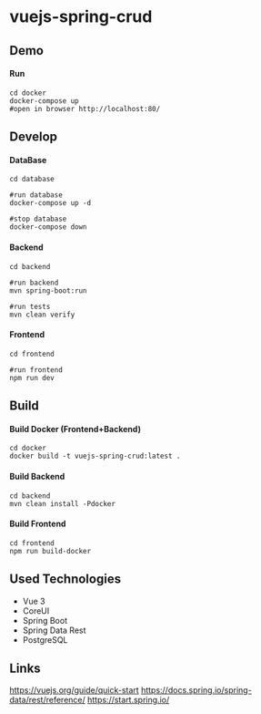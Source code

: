 # vuejs-spring-crud


## Demo
#### Run
```
cd docker
docker-compose up
#open in browser http://localhost:80/ 
```


## Develop
#### DataBase
```
cd database

#run database
docker-compose up -d

#stop database
docker-compose down
```

#### Backend
```
cd backend

#run backend
mvn spring-boot:run

#run tests
mvn clean verify
```

#### Frontend
```
cd frontend

#run frontend
npm run dev
```


## Build
#### Build Docker (Frontend+Backend)
```
cd docker
docker build -t vuejs-spring-crud:latest .
```
#### Build Backend
```
cd backend
mvn clean install -Pdocker
```
#### Build Frontend
```
cd frontend
npm run build-docker
```


## Used Technologies
- Vue 3
- CoreUI
- Spring Boot
- Spring Data Rest
- PostgreSQL


## Links
https://vuejs.org/guide/quick-start
https://docs.spring.io/spring-data/rest/reference/
https://start.spring.io/